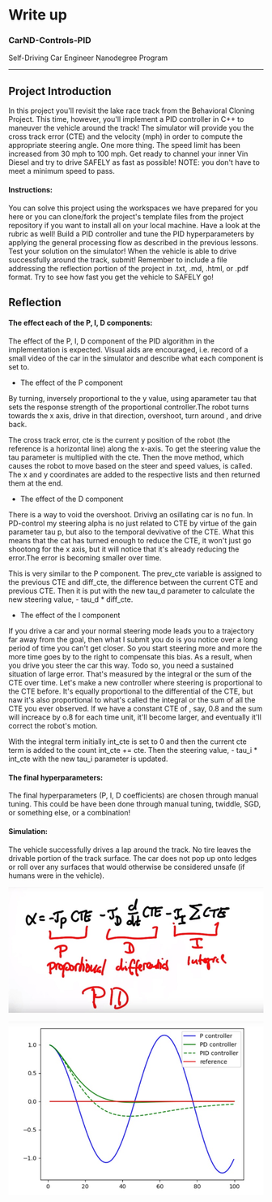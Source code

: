 # Write up
### CarND-Controls-PID
Self-Driving Car Engineer Nanodegree Program



[//]: # (Image References)

[image1]: ./images/pid_1.jpg
[image2]: ./images/pid_2.jpg


---
## Project Introduction
In this project you'll revisit the lake race track from the Behavioral Cloning Project. This time, however, you'll implement a PID controller in C++ to maneuver the vehicle around the track! The simulator will provide you the cross track error (CTE) and the velocity (mph) in order to compute the appropriate steering angle. One more thing. The speed limit has been increased from 30 mph to 100 mph. Get ready to channel your inner Vin Diesel and try to drive SAFELY as fast as possible! NOTE: you don't have to meet a minimum speed to pass.


#### Instructions:
You can solve this project using the workspaces we have prepared for you here or you can clone/fork the project's template files from the project repository if you want to install all on your local machine. Have a look at the rubric as well! Build a PID controller and tune the PID hyperparameters by applying the general processing flow as described in the previous lessons. Test your solution on the simulator! When the vehicle is able to drive successfully around the track, submit! Remember to include a file addressing the reflection portion of the project in .txt, .md, .html, or .pdf format. Try to see how fast you get the vehicle to SAFELY go!

## Reflection
#### The effect each of the P, I, D components: 
The effect of the P, I, D component of the PID algorithm in the implementation is expected. Visual aids are encouraged, i.e. record of a small video of the car in the simulator and describe what each component is set to.

- The effect of the P component

By turning, inversely proportional to the y value, using aparameter tau that sets the response strength of the proportional controller.The robot turns towards the x axis, drive in that direction, overshoot, turn around , and drive back.

The cross track error, cte is the current y position of the robot (the reference is a horizontal line) along the x-axis. To get the steering value the tau parameter is multiplied with the cte. Then the move method, which causes the robot to move based on the steer and speed values, is called. The x and y coordinates are added to the respective lists and then returned them at the end.

- The effect of the D component

There is a way to void the overshoot. Drivivg an osillating car is no fun. In PD-control my steering alpha is no just related to CTE by virtue of the gain parameter tau p, but also to the temporal devivative of the CTE. What this means that the cat has turned enough to reduce the CTE, it won't just go shootong for the x axis, but it will notice that it's already reducing the error.The error is becoming smaller over time.


This is very similar to the P component. The prev_cte variable is assigned to the previous CTE and diff_cte, the difference between the current CTE and previous CTE. Then it is put with the new tau_d parameter to calculate the new steering value, - tau_d * diff_cte.



- The effect of the I component

If you drive a car and your normal steering mode leads you to a trajectory far away from the goal, then what I submit you do is you notice over a long period of time you can't get closer. So you start steering more and more the more time goes by to the right to compensate this bias. As a result, when you drive you steer the car this way. Todo so, you need a sustained situation of large error. That's measured by the integral or the sum of the CTE over time. Let's make a new controller where steering is proportional to the CTE before. It's equally proportional to the differential of the CTE, but naw it's also proportional to what's called the integral or the sum of all the CTE you ever observed. If we have a constant CTE of , say, 0.8 and the sum will increace by o.8 for each time unit, it'll become larger, and eventually it'll correct the robot's motion.

With the integral term initially int_cte is set to 0 and then the current cte term is added to the count int_cte += cte. Then the steering value, - tau_i * int_cte with the new tau_i parameter is updated.


#### The final hyperparameters: 
The final hyperparameters (P, I, D coefficients) are chosen through manual tuning. This could be have been done through manual tuning, twiddle, SGD, or something else, or a combination!


#### Simulation: 
The vehicle successfully drives a lap around the track. No tire leaves the drivable portion of the track surface. The car does not pop up onto ledges or roll over any surfaces that would otherwise be considered unsafe (if humans were in the vehicle).



![alt text][image1]

![alt text][image2]



